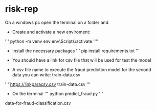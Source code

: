 # risk-rep

On a windows pc open the terminal on a folder and:

* Create and activate a new enviroment:

'''
python -m venv env
env\Scripts\activate
''''

* Install the necessary packages
'''
pip install requirements.txt
'''

* You should have a link for csv file that will be used for test the model
* A csv file name to execute the fraud prediction model
  for the second data you can write: train-data.csv

'''
https://linkparacsv.csv
train-data.csv
'''

* On the terminal
'''
python predict_fraud.py
'''


data-for-fraud-classification.csv
